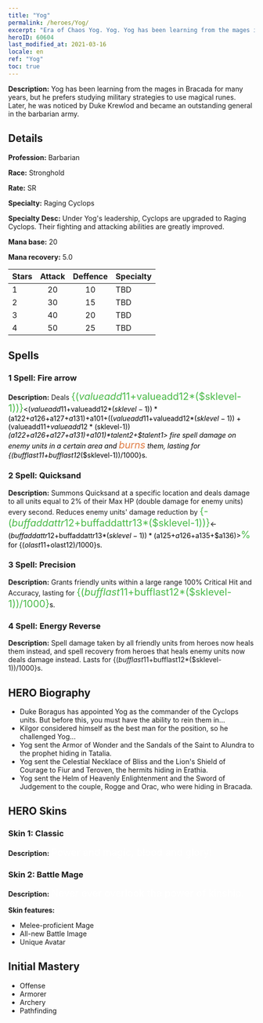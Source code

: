 ```yaml
---
title: "Yog"
permalink: /heroes/Yog/
excerpt: "Era of Chaos Yog. Yog. Yog has been learning from the mages in Bracada for many years, but he prefers studying military strategies to use magical runes. Later, he was noticed by Duke Krewlod and became an outstanding general in the barbarian army."
heroID: 60604
last_modified_at: 2021-03-16
locale: en
ref: "Yog"
toc: true
---
```

 **Description:** Yog has been learning from the mages in Bracada for many years, but he prefers studying military strategies to use magical runes. Later, he was noticed by Duke Krewlod and became an outstanding general in the barbarian army.
## Details
 **Profession:** Barbarian

 **Race:** Stronghold

 **Rate:** SR

 **Specialty:** Raging Cyclops

 **Specialty Desc:** Under Yog's leadership, Cyclops are upgraded to Raging Cyclops. Their fighting and attacking abilities are greatly improved.

 **Mana base:** 20

 **Mana recovery:** 5.0


  | Stars   |     Attack     |    Deffence    |      Specialty     |
  |---------|:---------------:|:---------------:|--------------------|
  |    1    | 20 | 10 | TBD |
  |    2    | 30 | 15 | TBD |
  |    3    | 40 | 20 | TBD |
  |    4    | 50 | 25 | TBD |

## Spells
### 1 Spell: Fire arrow
 **Description:** Deals <span style="color: #48b946;font-size:20px">{($valueadd11+$valueadd12*($sklevel-1))}</span><span style="color: black"><($valueadd11+$valueadd12*($sklevel-1))*($a122+$a126+$a127+$a131)+$a101+(($valueadd11+$valueadd12*($sklevel-1))+($valueadd11+$valueadd12*($sklevel-1))*($a122+$a126+$a127+$a131)+$a101)*$talent2+$talent1> fire spell damage on enemy units in a certain area and <span style="color: #e07c44;font-size:20px">burns</span><span style="color: black"> them, lasting for {($bufflast11+$bufflast12*($sklevel-1))/1000}s.

### 2 Spell: Quicksand
 **Description:** Summons Quicksand at a specific location and deals damage to all units equal to 2% of their Max HP (double damage for enemy units) every second. Reduces enemy units' damage reduction by <span style="color: #48b946;font-size:20px">{-($buffaddattr12+$buffaddattr13*($sklevel-1))}</span><span style="color: black"><-($buffaddattr12+$buffaddattr13*($sklevel-1))*($a125+$a126+$a135+$a136)><span style="color: #48b946;font-size:20px">%</span><span style="color: black"> for {($olast11+$olast12)/1000}s.

### 3 Spell: Precision
 **Description:** Grants friendly units within a large range 100% Critical Hit and Accuracy, lasting for <span style="color: #48b946;font-size:20px">{($bufflast11+$bufflast12*($sklevel-1))/1000}</span><span style="color: black">s.

### 4 Spell: Energy Reverse
 **Description:** Spell damage taken by all friendly units from heroes now heals them instead, and spell recovery from heroes that heals enemy units now deals damage instead. Lasts for {($bufflast11+$bufflast12*($sklevel-1))/1000}s.


## HERO Biography
   - Duke Boragus has appointed Yog as the commander of the Cyclops units. But before this, you must have the ability to rein them in...
   - Kilgor considered himself as the best man for the position, so he challenged Yog...
   - Yog sent the Armor of Wonder and the Sandals of the Saint to Alundra to the prophet hiding in Tatalia.
   - Yog sent the Celestial Necklace of Bliss and the Lion's Shield of Courage to Fiur and Teroven, the hermits hiding in Erathia.
   - Yog sent the Helm of Heavenly Enlightenment and the Sword of Judgement to the couple, Rogge and Orac, who were hiding in Bracada.

## HERO Skins
### Skin 1: **Classic**

 **Description:** <span style="color: #ffffff;font-size:20px">Power and magic, blood and glory! </span>


### Skin 2: **Battle Mage**

 **Description:** <span style="color: #ffffff;font-size:20px">Never ever overlook the power of kinship.</span>

 **Skin features:** 

   - Melee-proficient Mage
   - All-new Battle Image
   - Unique Avatar


## Initial Mastery
   - Offense
   - Armorer
   - Archery
   - Pathfinding
